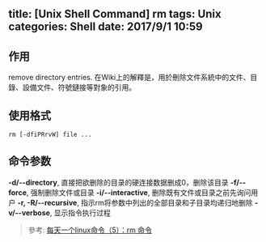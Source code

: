 title: [Unix Shell Command] rm
tags: Unix
categories: Shell
date: 2017/9/1 10:59
---

## 作用
remove directory entries. 在Wiki上的解釋是，用於刪除文件系統中的文件、目錄、設備文件、符號鏈接等對象的引用。
## 使用格式

```
rm [-dfiPRrvW] file ...
```

## 命令参数
**-d/--directory**, 直接把欲删除的目录的硬连接数据删成0，删除该目录
**-f/--force**, 强制删除文件或目录
**-i/--interactive**, 删除既有文件或目录之前先询问用户
**-r, -R/--recursive**,  指示rm将参数中列出的全部目录和子目录均递归地删除
**-v/--verbose**,  显示指令执行过程

> 參考:
> [每天一个linux命令（5）：rm 命令](http://www.cnblogs.com/peida/archive/2012/10/26/2740521.html)



